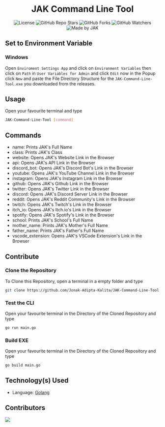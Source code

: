 <div align=center>

# JAK Command Line Tool

![License](https://img.shields.io/github/license/Jonak-Adipta-Kalita/JAK-Command-Line-Tool?style=for-the-badge)
![GitHub Repo Stars](https://img.shields.io/github/stars/Jonak-Adipta-Kalita/JAK-Command-Line-Tool?style=for-the-badge)
![GitHub Forks](https://img.shields.io/github/forks/Jonak-Adipta-Kalita/JAK-Command-Line-Tool?style=for-the-badge)
![GitHub Watchers](https://img.shields.io/github/watchers/Jonak-Adipta-Kalita/JAK-Command-Line-Tool?style=for-the-badge)
![Made by JAK](https://img.shields.io/badge/BeastNight%20TV-Made%20by%20JAK-blue?style=for-the-badge)

</div>

## Set to Environment Variable

### Windows

Open `Enviroment Settings App` and click on `Environment Variables` then click on `Path` in
`User Variables for Admin` and click `Edit` now in the Popup click `New` and paste the File
Directory Structure for the `JAK-Command-Line-Tool.exe` you downloaded from the releases.

## Usage

Open your favourite terminal and type

```bash
JAK-Command-Line-Tool [command]
```

## Commands

-   name: Prints JAK's Full Name
-   class: Prints JAK's Class
-   website: Opens JAK's Website Link in the Browser
-   api: Opens JAK's API Link in the Browser
-   discord_bot: Opens JAK's Discord Bot's Link in the Browser
-   youtube: Opens JAK's YouTube Channel Link in the Browser
-   instagram: Opens JAK's Instagram Link in the Browser
-   github: Opens JAK's Github Link in the Browser
-   twitter: Opens JAK's Twitter Link in the Browser
-   discord: Opens JAK's Discord Server Link in the Browser
-   reddit: Opens JAK's Reddit Community's Link in the Browser
-   twitch: Opens JAK's Twitch's Link in the Browser
-   itch_io: Opens JAK's Itch.io's Link in the Browser
-   spotify: Opens JAK's Spotify's Link in the Browser
-   school: Prints JAK's School's Full Name
-   mother_name: Prints JAK's Mother's Full Name
-   father_name: Prints JAK's Father's Full Name
-   vscode_extension: Opens JAK's VSCode Extension's Link in the Browser

## Contribute

### Clone the Repository

To Clone this Repository, open a terminal in a empty folder and type

```bash
git clone https://github.com/Jonak-Adipta-Kalita/JAK-Command-Line-Tool.git
```

### Test the CLI

Open your favourite terminal in the Directory of the Cloned Repository and type

```bash
go run main.go
```

### Build EXE

Open your favourite terminal in the Directory of the Cloned Repository and type

```bash
go build main.go
```

## Technology(s) Used

-   Language: [Golang](https://golang.org/)

## Contributors

<a href = "https://github.com/Jonak-Adipta-Kalita/JAK-Command-Line-Tool/graphs/contributors">
	<img src = "https://contrib.rocks/image?repo=Jonak-Adipta-Kalita/JAK-Command-Line-Tool"/>
</a>
